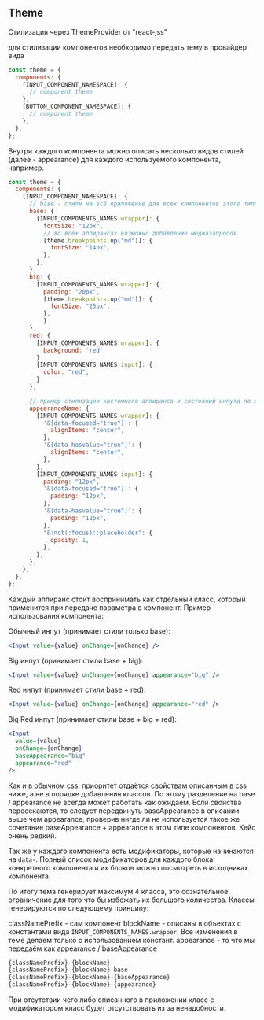 ## Theme

Стилизация через ThemeProvider от "react-jss"

для стилизации компонентов необходимо передать тему в провайдер вида

```js script
const theme = {
  components: {
    [INPUT_COMPONENT_NAMESPACE]: {
      // component theme
    },
    [BUTTON_COMPONENT_NAMESPACE]: {
      // component theme
    },
  },
};
```

Внутри каждого компонента можно описать несколько видов стилей (далее - appearance) для каждого используемого компонента, например.

```js script
const theme = {
  components: {
    [INPUT_COMPONENT_NAMESPACE]: {
      // base - стили на всё приложение для всех компонентов этого типа
      base: {
        [INPUT_COMPONENTS_NAMES.wrapper]: {
          fontSize: "12px",
          // во всех аппирансах возможно добавление медиазапросов
          [theme.breakpoints.up("md")]: {
            fontSize: "14px",
          },
        },
      },
      big: {
        [INPUT_COMPONENTS_NAMES.wrapper]: {
          padding: "20px",
          [theme.breakpoints.up("md")]: {
            fontSize: "25px",
          },
          }
      },
      red: {
        [INPUT_COMPONENTS_NAMES.wrapper]: {
          background: 'red'
        }
        [INPUT_COMPONENTS_NAMES.input]: {
          color: "red",
        }
      },

      // пример стилизации кастомного аппиранса и состояний инпута по модификаторам
      appearanceName: {
        [INPUT_COMPONENTS_NAMES.wrapper]: {
          '&[data-focused="true"]': {
            alignItems: "center",
          },
          '&[data-hasvalue="true"]': {
            alignItems: "center",
          },
        },
        [INPUT_COMPONENTS_NAMES.input]: {
          padding: "12px",
          '&[data-focused="true"]': {
            padding: "12px",
          },
          '&[data-hasvalue="true"]': {
            padding: "12px",
          },
          "&:not(:focus)::placeholder": {
            opacity: 1,
          },
        },
      },
    },
  },
};
```

Каждый аппиранс стоит воспринимать как отдельный класс, который применится при передаче параметра в компонент. Пример использования компонента:

Обычный инпут (принимает стили только base):

```jsx
<Input value={value} onChange={onChange} />
```

Big инпут (принимает стили base + big):

```jsx
<Input value={value} onChange={onChange} appearance="big" />
```

Red инпут (принимает стили base + red):

```jsx
<Input value={value} onChange={onChange} appearance="red" />
```

Big Red инпут (принимает стили base + big + red):

```jsx
<Input
  value={value}
  onChange={onChange}
  baseAppearance="big"
  appearance="red"
/>
```

Как и в обычном css, приоритет отдаётся свойствам описанным в css ниже, а не в порядке добавления классов. По этому разделение на base / appearance не всегда может работать как ожидаем. Если свойства пересекаются, то следует передвинуть baseAppearance в описании выше чем appearance, проверив нигде ли не используется такое же сочетание baseAppearance + appearance в этом типе компонентов. Кейс очень редкий.

Так же у каждого компонента есть модификаторы, которые начинаются на ```data-```. Полный список модификаторов для каждого блока конкретного компонента и их блоков можно посмотреть в исходниках компонента.

По итогу тема генерирует максимум 4 класса, это сознательное ограничение для того что бы избежать их большого количества. Классы генерируются по следующему принципу: 

classNamePrefix - сам компонент
blockName - описаны в объектах с константами вида ```INPUT_COMPONENTS_NAMES.wrapper```. Все изменения в теме делаем только с использованием констант.
appearance - то что мы передаём как appearance / baseAppearance

```js script
{classNamePrefix}-{blockName}
{classNamePrefix}-{blockName}-base
{classNamePrefix}-{blockName}-{baseAppearance}
{classNamePrefix}-{blockName}-{appearance}
```
При отсутствии чего либо описанного в приложении класс с модификатором класс будет отсутствовать из за ненадобности.

